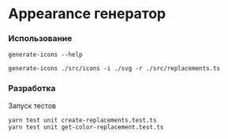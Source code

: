 # Appearance генератор

### Использование

```
generate-icons --help

generate-icons ./src/icons -i ./svg -r ./src/replacements.ts
```

### Разработка

Запуск тестов

```
yarn test unit create-replacements.test.ts
yarn test unit get-color-replacement.test.ts
```
